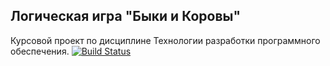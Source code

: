 ## Логическая игра "Быки и Коровы"

Курсовой проект по дисциплине Технологии разработки программного обеспечения. [![Build Status](https://travis-ci.org/maximka1207/BULLS-AND-COWS.svg?branch=master)](https://travis-ci.org/maximka1207/BULLS-AND-COWS)
